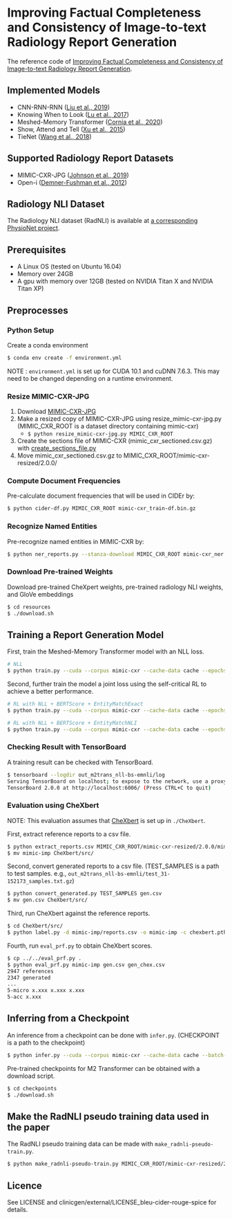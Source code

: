 # Improving Factual Completeness and Consistency of Image-to-text Radiology Report Generation

The reference code of [Improving Factual Completeness and Consistency of Image-to-text Radiology Report Generation](https://arxiv.org/abs/2010.10042).

## Implemented Models
* CNN-RNN-RNN ([Liu et al., 2019](https://arxiv.org/abs/1904.02633))
* Knowing When to Look ([Lu et al., 2017](https://arxiv.org/abs/1612.01887))
* Meshed-Memory Transformer ([Cornia et al., 2020](https://arxiv.org/abs/1912.08226))
* Show, Attend and Tell ([Xu et al., 2015](https://arxiv.org/abs/1502.03044))
* TieNet ([Wang et al., 2018](https://arxiv.org/abs/1801.04334))

## Supported Radiology Report Datasets
* MIMIC-CXR-JPG ([Johnson et al., 2019](https://doi.org/10.13026/8360-t248))
* Open-i ([Demner-Fushman et al., 2012](https://openi.nlm.nih.gov/))

## Radiology NLI Dataset

The Radiology NLI dataset (RadNLI) is available at [a corresponding PhysioNet project](https://doi.org/10.13026/mmab-c762).

## Prerequisites
* A Linux OS (tested on Ubuntu 16.04)
* Memory over 24GB
* A gpu with memory over 12GB (tested on NVIDIA Titan X and NVIDIA Titan XP)

## Preprocesses

### Python Setup
Create a conda environment
```bash
$ conda env create -f environment.yml
```

NOTE
: `environment.yml` is set up for CUDA 10.1 and cuDNN 7.6.3. This may need to be changed depending on a runtime environment.

### Resize MIMIC-CXR-JPG
1. Download [MIMIC-CXR-JPG](https://physionet.org/content/mimic-cxr-jpg/2.0.0/)
2. Make a resized copy of MIMIC-CXR-JPG using resize_mimic-cxr-jpg.py (MIMIC_CXR_ROOT is a dataset directory containing mimic-cxr)
    * `$ python resize_mimic-cxr-jpg.py MIMIC_CXR_ROOT`
3. Create the sections file of MIMIC-CXR (mimic_cxr_sectioned.csv.gz) with [create_sections_file.py](https://github.com/MIT-LCP/mimic-cxr/tree/master/txt)
4. Move mimic_cxr_sectioned.csv.gz to MIMIC_CXR_ROOT/mimic-cxr-resized/2.0.0/

### Compute Document Frequencies
Pre-calculate document frequencies that will be used in CIDEr by:
```bash
$ python cider-df.py MIMIC_CXR_ROOT mimic-cxr_train-df.bin.gz
```

### Recognize Named Entities
Pre-recognize named entities in MIMIC-CXR by:
```bash
$ python ner_reports.py --stanza-download MIMIC_CXR_ROOT mimic-cxr_ner.txt.gz
```

### Download Pre-trained Weights
Download pre-trained CheXpert weights, pre-trained radiology NLI weights, and GloVe embeddings
```bash
$ cd resources
$ ./download.sh
```

## Training a Report Generation Model
First, train the Meshed-Memory Transformer model with an NLL loss.
```bash
# NLL
$ python train.py --cuda --corpus mimic-cxr --cache-data cache --epochs 32 --batch-size 24 --entity-match mimic-cxr_ner.txt.gz --img-model densenet --img-pretrained resources/chexpert_auc14.dict.gz --cider-df mimic-cxr_train-df.bin.gz --bert-score distilbert-base-uncased --corpus mimic-cxr --lr-scheduler trans MIMIC_CXR_ROOT resources/glove_mimic-cxr_train.512.txt.gz out_m2trans_nll
```

Second, further train the model a joint loss using the self-critical RL to achieve a better performance.
```bash
# RL with NLL + BERTScore + EntityMatchExact
$ python train.py --cuda --corpus mimic-cxr --cache-data cache --epochs 32 --batch-size 24 --rl-epoch 1 --rl-metrics BERTScore,EntityMatchExact --rl-weights 0.01,0.495,0.495 --entity-match mimic-cxr_ner.txt.gz --baseline-model out_m2trans_nll/model_31-152173.dict.gz --img-model densenet --img-pretrained resources/chexpert_auc14.dict.gz --cider-df mimic-cxr_train-df.bin.gz --bert-score distilbert-base-uncased --lr 5e-6 --lr-step 32 MIMIC_CXR_ROOT resources/glove_mimic-cxr_train.512.txt.gz out_m2trans_nll-bs-emexact
```
```bash
# RL with NLL + BERTScore + EntityMatchNLI
$ python train.py --cuda --corpus mimic-cxr --cache-data cache --epochs 32 --batch-size 24 --rl-epoch 1 --rl-metrics BERTScore,EntityMatchNLI --rl-weights 0.01,0.495,0.495 --entity-match mimic-cxr_ner.txt.gz --baseline-model out_m2trans_nll/model_31-152173.dict.gz --img-model densenet --img-pretrained resources/chexpert_auc14.dict.gz --cider-df mimic-cxr_train-df.bin.gz --bert-score distilbert-base-uncased --lr 5e-6 --lr-step 32 MIMIC_CXR_ROOT resources/glove_mimic-cxr_train.512.txt.gz out_m2trans_nll-bs-emnli
```

### Checking Result with TensorBoard
A training result can be checked with TensorBoard.
```bash
$ tensorboard --logdir out_m2trans_nll-bs-emnli/log
Serving TensorBoard on localhost; to expose to the network, use a proxy or pass --bind_all
TensorBoard 2.0.0 at http://localhost:6006/ (Press CTRL+C to quit)
```

### Evaluation using CheXbert
NOTE: This evaluation assumes that [CheXbert](https://github.com/stanfordmlgroup/CheXbert) is set up in `./CheXbert`.

First, extract reference reports to a csv file.
```bash
$ python extract_reports.csv MIMIC_CXR_ROOT/mimic-cxr-resized/2.0.0/mimic_cxr_sectioned.csv.gz MIMIC_CXR_ROOT/mimic-cxr-resized/2.0.0/mimic-cxr-2.0.0-split.csv.gz mimic-imp
$ mv mimic-imp CheXbert/src/
```

Second, convert generated reports to a csv file. (TEST_SAMPLES is a path to test samples. e.g., `out_m2trans_nll-bs-emnli/test_31-152173_samples.txt.gz`)
```bash
$ python convert_generated.py TEST_SAMPLES gen.csv
$ mv gen.csv CheXbert/src/
```

Third, run CheXbert against the reference reports.
```bash
$ cd CheXbert/src/
$ python label.py -d mimic-imp/reports.csv -o mimic-imp -c chexbert.pth
```

Fourth, run `eval_prf.py` to obtain CheXbert scores.
```bash
$ cp ../../eval_prf.py .
$ python eval_prf.py mimic-imp gen.csv gen_chex.csv
2947 references
2347 generated
...
5-micro x.xxx x.xxx x.xxx
5-acc x.xxx
```

## Inferring from a Checkpoint

An inference from a checkpoint can be done with `infer.py`. (CHECKPOINT is a path to the checkpoint)
```bash
$ python infer.py --cuda --corpus mimic-cxr --cache-data cache --batch-size 24 --entity-match mimic-cxr_ner.txt.gz --img-model densenet --img-pretrained resources/chexpert_auc14.dict.gz --cider-df mimic-cxr_train-df.bin.gz --bert-score distilbert-base-uncased --corpus mimic-cxr --lr-scheduler trans MIMIC_CXR_ROOT CHECKPOINT resources/glove_mimic-cxr_train.512.txt.gz out_infer
```

Pre-trained checkpoints for M2 Transformer can be obtained with a download script.
```bash
$ cd checkpoints
$ ./download.sh
```

## Make the RadNLI pseudo training data used in the paper

The RadNLI pseudo training data can be made with `make_radnli-pseudo-train.py`.
```bash
$ python make_radnli-pseudo-train.py MIMIC_CXR_ROOT/mimic-cxr-resized/2.0.0/mimic_cxr_sectioned.csv.gz
```

## Licence
See LICENSE and clinicgen/external/LICENSE_bleu-cider-rouge-spice for details.
